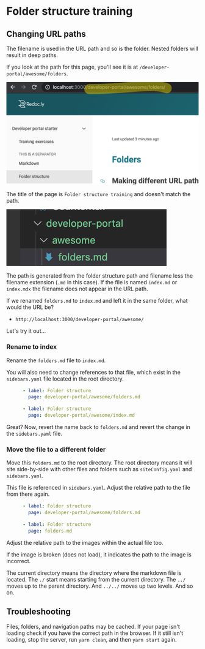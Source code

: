 # Folder structure training

## Changing URL paths

The filename is used in the URL path and so is the folder.
Nested folders will result in deep paths.

If you look at the path for this page, you'll see it is at `/developer-portal/awesome/folders`.

![path](./developer-portal/images/folders-url.png)

The title of the page is `Folder structure training` and doesn't match the path.

![path](./developer-portal/images/folders-path.png)

The path is generated from the folder structure path and filename less the filename extension (`.md` in this case).
If the file is named `index.md` or `index.mdx` the filename does not appear in the URL path.

If we renamed `folders.md` to `index.md` and left it in the same folder, what would the URL be?

- `http://localhost:3000/developer-portal/awesome/`

Let's try it out...

### Rename to index

Rename the `folders.md` file to `index.md`.

You will also need to change references to that file, which exist in the `sidebars.yaml` file located in the root directory.

```yaml Original
      - label: Folder structure
        page: developer-portal/awesome/folders.md
```

```yaml New
      - label: Folder structure
        page: developer-portal/awesome/index.md
```

Great? Now, revert the name back to `folders.md` and revert the change in the `sidebars.yaml` file.


### Move the file to a different folder

Move this `folders.md` to the root directory.
The root directory means it will site side-by-side with other files and folders such as `siteConfig.yaml` and `sidebars.yaml`.

This file is referenced in `sidebars.yaml`.
Adjust the relative path to the file from there again.

```yaml Original
      - label: Folder structure
        page: developer-portal/awesome/folders.md
```

```yaml New
      - label: Folder structure
        page: folders.md
```

Adjust the relative path to the images within the actual file too.

If the image is broken (does not load), it indicates the path to the image is incorrect.

The current directory means the directory where the markdown file is located.
The `./` start means starting from the current directory.
The `../` moves up to the parent directory.
And `../../` moves up two levels.
And so on.

## Troubleshooting

Files, folders, and navigation paths may be cached.
If your page isn't loading check if you have the correct path in the browser.
If it still isn't loading, stop the server, run `yarn clean`, and then `yarn start` again.
